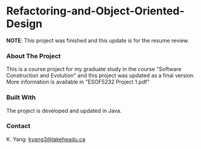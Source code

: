 # Refactoring-and-Object-Oriented-Design
**NOTE**: This project was finished and this update is for the resume review.
### About The Project 
This is a course project for my graduate study in the course "Software Construction and Evolution" and this project was updated as a final version. More information
is available in "ESOF5232 Project 1.pdf" 
### Built With
The project is developed and updated in Java.
### Contact
K. Yang: kyang3@lakeheadu.ca
